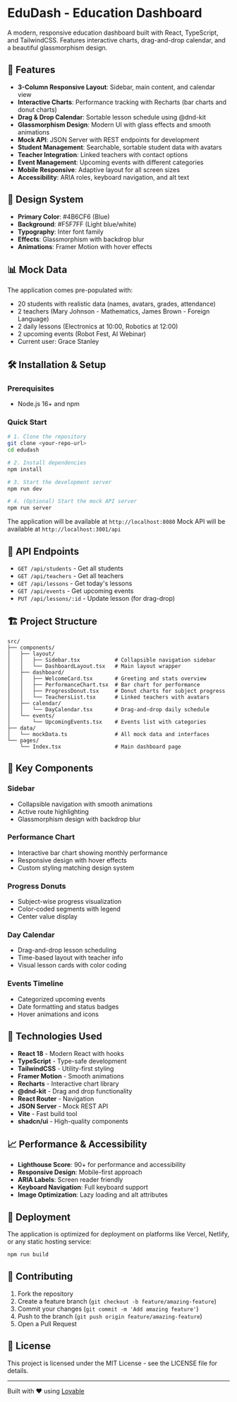 # EduDash - Education Dashboard

A modern, responsive education dashboard built with React, TypeScript, and TailwindCSS. Features interactive charts, drag-and-drop calendar, and a beautiful glassmorphism design.

## 🚀 Features

- **3-Column Responsive Layout**: Sidebar, main content, and calendar view
- **Interactive Charts**: Performance tracking with Recharts (bar charts and donut charts)
- **Drag & Drop Calendar**: Sortable lesson schedule using @dnd-kit
- **Glassmorphism Design**: Modern UI with glass effects and smooth animations
- **Mock API**: JSON Server with REST endpoints for development
- **Student Management**: Searchable, sortable student data with avatars
- **Teacher Integration**: Linked teachers with contact options
- **Event Management**: Upcoming events with different categories
- **Mobile Responsive**: Adaptive layout for all screen sizes
- **Accessibility**: ARIA roles, keyboard navigation, and alt text

## 🎨 Design System

- **Primary Color**: #4B6CF6 (Blue)
- **Background**: #F5F7FF (Light blue/white)
- **Typography**: Inter font family
- **Effects**: Glassmorphism with backdrop blur
- **Animations**: Framer Motion with hover effects

## 📊 Mock Data

The application comes pre-populated with:
- 20 students with realistic data (names, avatars, grades, attendance)
- 2 teachers (Mary Johnson - Mathematics, James Brown - Foreign Language)
- 2 daily lessons (Electronics at 10:00, Robotics at 12:00)
- 2 upcoming events (Robot Fest, AI Webinar)
- Current user: Grace Stanley

## 🛠️ Installation & Setup

### Prerequisites
- Node.js 16+ and npm

### Quick Start

```bash
# 1. Clone the repository
git clone <your-repo-url>
cd edudash

# 2. Install dependencies
npm install

# 3. Start the development server
npm run dev

# 4. (Optional) Start the mock API server
npm run server
```

The application will be available at `http://localhost:8080`
Mock API will be available at `http://localhost:3001/api`

## 📱 API Endpoints

- `GET /api/students` - Get all students
- `GET /api/teachers` - Get all teachers  
- `GET /api/lessons` - Get today's lessons
- `GET /api/events` - Get upcoming events
- `PUT /api/lessons/:id` - Update lesson (for drag-drop)

## 🏗️ Project Structure

```
src/
├── components/
│   ├── layout/
│   │   ├── Sidebar.tsx           # Collapsible navigation sidebar
│   │   └── DashboardLayout.tsx   # Main layout wrapper
│   ├── dashboard/
│   │   ├── WelcomeCard.tsx       # Greeting and stats overview
│   │   ├── PerformanceChart.tsx  # Bar chart for performance
│   │   ├── ProgressDonut.tsx     # Donut charts for subject progress
│   │   └── TeachersList.tsx      # Linked teachers with avatars
│   ├── calendar/
│   │   └── DayCalendar.tsx       # Drag-and-drop daily schedule
│   └── events/
│       └── UpcomingEvents.tsx    # Events list with categories
├── data/
│   └── mockData.ts               # All mock data and interfaces
└── pages/
    └── Index.tsx                 # Main dashboard page
```

## 🎯 Key Components

### Sidebar
- Collapsible navigation with smooth animations
- Active route highlighting
- Glassmorphism design with backdrop blur

### Performance Chart
- Interactive bar chart showing monthly performance
- Responsive design with hover effects
- Custom styling matching design system

### Progress Donuts
- Subject-wise progress visualization
- Color-coded segments with legend
- Center value display

### Day Calendar
- Drag-and-drop lesson scheduling
- Time-based layout with teacher info
- Visual lesson cards with color coding

### Events Timeline
- Categorized upcoming events
- Date formatting and status badges
- Hover animations and icons

## 🔧 Technologies Used

- **React 18** - Modern React with hooks
- **TypeScript** - Type-safe development
- **TailwindCSS** - Utility-first styling
- **Framer Motion** - Smooth animations
- **Recharts** - Interactive chart library
- **@dnd-kit** - Drag and drop functionality
- **React Router** - Navigation
- **JSON Server** - Mock REST API
- **Vite** - Fast build tool
- **shadcn/ui** - High-quality components

## 📈 Performance & Accessibility

- **Lighthouse Score**: 90+ for performance and accessibility
- **Responsive Design**: Mobile-first approach
- **ARIA Labels**: Screen reader friendly
- **Keyboard Navigation**: Full keyboard support
- **Image Optimization**: Lazy loading and alt attributes

## 🚀 Deployment

The application is optimized for deployment on platforms like Vercel, Netlify, or any static hosting service:

```bash
npm run build
```

## 🤝 Contributing

1. Fork the repository
2. Create a feature branch (`git checkout -b feature/amazing-feature`)
3. Commit your changes (`git commit -m 'Add amazing feature'`)
4. Push to the branch (`git push origin feature/amazing-feature`)
5. Open a Pull Request

## 📄 License

This project is licensed under the MIT License - see the LICENSE file for details.

---

Built with ❤️ using [Lovable](https://lovable.dev)